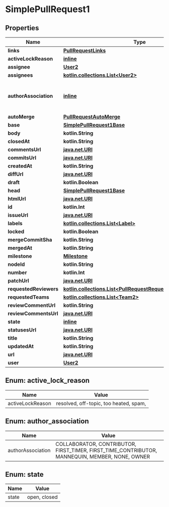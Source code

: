 
# SimplePullRequest1

## Properties
Name | Type | Description | Notes
------------ | ------------- | ------------- | -------------
**links** | [**PullRequestLinks**](PullRequestLinks.md) |  | 
**activeLockReason** | [**inline**](#ActiveLockReason) |  | 
**assignee** | [**User2**](User2.md) |  | 
**assignees** | [**kotlin.collections.List&lt;User2&gt;**](User2.md) |  | 
**authorAssociation** | [**inline**](#AuthorAssociation) | How the author is associated with the repository. | 
**autoMerge** | [**PullRequestAutoMerge**](PullRequestAutoMerge.md) |  | 
**base** | [**SimplePullRequest1Base**](SimplePullRequest1Base.md) |  | 
**body** | **kotlin.String** |  | 
**closedAt** | **kotlin.String** |  | 
**commentsUrl** | [**java.net.URI**](java.net.URI.md) |  | 
**commitsUrl** | [**java.net.URI**](java.net.URI.md) |  | 
**createdAt** | **kotlin.String** |  | 
**diffUrl** | [**java.net.URI**](java.net.URI.md) |  | 
**draft** | **kotlin.Boolean** |  | 
**head** | [**SimplePullRequest1Base**](SimplePullRequest1Base.md) |  | 
**htmlUrl** | [**java.net.URI**](java.net.URI.md) |  | 
**id** | **kotlin.Int** |  | 
**issueUrl** | [**java.net.URI**](java.net.URI.md) |  | 
**labels** | [**kotlin.collections.List&lt;Label&gt;**](Label.md) |  | 
**locked** | **kotlin.Boolean** |  | 
**mergeCommitSha** | **kotlin.String** |  | 
**mergedAt** | **kotlin.String** |  | 
**milestone** | [**Milestone**](Milestone.md) |  | 
**nodeId** | **kotlin.String** |  | 
**number** | **kotlin.Int** |  | 
**patchUrl** | [**java.net.URI**](java.net.URI.md) |  | 
**requestedReviewers** | [**kotlin.collections.List&lt;PullRequestRequestedReviewersInner&gt;**](PullRequestRequestedReviewersInner.md) |  | 
**requestedTeams** | [**kotlin.collections.List&lt;Team2&gt;**](Team2.md) |  | 
**reviewCommentUrl** | **kotlin.String** |  | 
**reviewCommentsUrl** | [**java.net.URI**](java.net.URI.md) |  | 
**state** | [**inline**](#State) |  | 
**statusesUrl** | [**java.net.URI**](java.net.URI.md) |  | 
**title** | **kotlin.String** |  | 
**updatedAt** | **kotlin.String** |  | 
**url** | [**java.net.URI**](java.net.URI.md) |  | 
**user** | [**User2**](User2.md) |  | 


<a id="ActiveLockReason"></a>
## Enum: active_lock_reason
Name | Value
---- | -----
activeLockReason | resolved, off-topic, too heated, spam, 


<a id="AuthorAssociation"></a>
## Enum: author_association
Name | Value
---- | -----
authorAssociation | COLLABORATOR, CONTRIBUTOR, FIRST_TIMER, FIRST_TIME_CONTRIBUTOR, MANNEQUIN, MEMBER, NONE, OWNER


<a id="State"></a>
## Enum: state
Name | Value
---- | -----
state | open, closed



